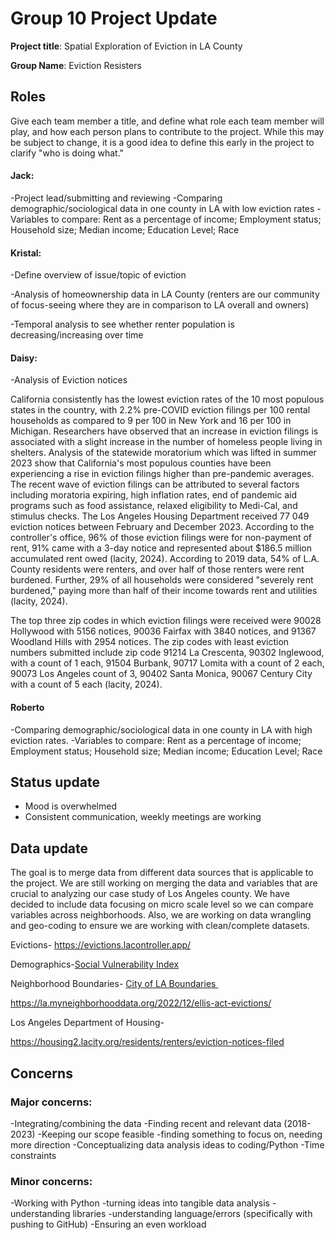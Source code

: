 Group 10 Project Update
=================

**Project title**: Spatial Exploration of Eviction in LA County

**Group Name**: Eviction Resisters

## Roles

Give each team member a title, and define what role each team member will play, and how each person plans to contribute to the project. While this may be subject to change, it is a good idea to define this early in the project to clarify "who is doing what."

#### Jack:
-Project lead/submitting and reviewing 
-Comparing demographic/sociological data in one county in LA with low eviction rates
-Variables to compare: Rent as a percentage of income; Employment status; Household size; Median income; Education Level; Race

#### Kristal:
-Define overview of issue/topic of eviction

-Analysis of homeownership data in LA County (renters are our community of focus-seeing where they are in comparison to LA overall and owners)

-Temporal analysis to see whether renter population is decreasing/increasing over time

#### Daisy: 
-Analysis of Eviction notices

California consistently has the lowest eviction rates of the 10 most populous states in the country, with 2.2% pre-COVID eviction filings per 100 rental households as compared to 9 per 100 in New York and 16 per 100 in Michigan. Researchers have observed that an increase in eviction filings is associated with a slight increase in the number of homeless people living in shelters. Analysis of the statewide moratorium which was lifted in summer 2023 show that California's most populous counties have been experiencing a rise in eviction filings higher than pre-pandemic averages. The recent wave of eviction filings can be attributed to several factors including moratoria expiring, high inflation rates, end of pandemic aid programs such as food assistance, relaxed eligibility to Medi-Cal, and stimulus checks. The Los Angeles Housing Department received 77 049 eviction notices between February and December 2023. According to the controller's office, 96% of those eviction filings were for non-payment of rent, 91% came with a 3-day notice and represented about $186.5 million accumulated rent owed (lacity, 2024). According to 2019 data, 54% of L.A. County residents were renters, and over half of those renters were rent burdened. Further, 29% of all households were considered "severely rent burdened," paying more than half of their income towards rent and utilities (lacity, 2024).

The top three zip codes in which eviction filings were received were 90028 Hollywood with 5156 notices, 90036 Fairfax with 3840 notices, and 91367 Woodland Hills with 2954 notices. The zip codes with least eviction numbers submitted include zip code 91214 La Crescenta, 90302 Inglewood, with a count of 1 each, 91504 Burbank, 90717 Lomita with a count of 2 each, 90073 Los Angeles count of 3, 90402 Santa Monica, 90067 Century City with a count of 5 each (lacity, 2024).

#### Roberto
-Comparing demographic/sociological data in one county in LA with high eviction rates. 
-Variables to compare: Rent as a percentage of income; Employment status; Household size; Median income; Education Level; Race


## Status update 
- Mood is overwhelmed
- Consistent communication, weekly meetings are working

## Data update
The goal is to merge data from different data sources that is applicable to the project. We are still working on merging the data and variables that are crucial to analyzing our case study of Los Angeles county. We have decided to include data focusing on micro scale level so we can compare variables across neighborhoods. Also, we are working on data wrangling and geo-coding to ensure we are working with clean/complete datasets.

Evictions- <https://evictions.lacontroller.app/>

Demographics-[Social Vulnerability Index](https://geohub.lacity.org/datasets/22a282d39cac49d5bb0ba1641b4358ac_0/explore?location=34.020244%2C-118.411800%2C11.21)

Neighborhood Boundaries- [City of LA Boundaries ](https://geohub.lacity.org/datasets/d6c55385a0e749519f238b77135eafac/explore)

<https://la.myneighborhooddata.org/2022/12/ellis-act-evictions/>

Los Angeles Department of Housing-

<https://housing2.lacity.org/residents/renters/eviction-notices-filed>

## Concerns
### Major concerns:
-Integrating/combining the data
-Finding recent and relevant data (2018-2023)
-Keeping our scope feasible
-finding something to focus on, needing more direction
-Conceptualizing data analysis ideas to coding/Python
-Time constraints

### Minor concerns:
-Working with Python
-turning ideas into tangible data analysis
-understanding libraries
-understanding language/errors (specifically with pushing to GitHub)
-Ensuring an even workload
